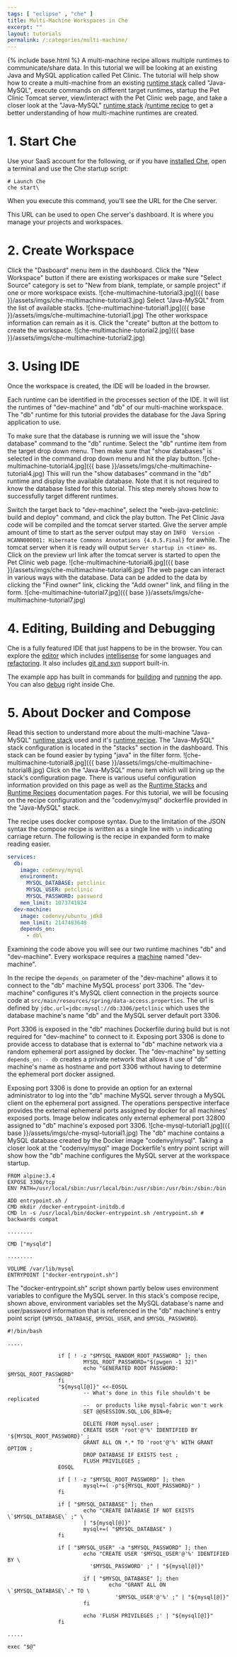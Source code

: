 ```yaml
---
tags: [ "eclipse" , "che" ]
title: Multi-Machine Workspaces in Che
excerpt: ""
layout: tutorials
permalink: /:categories/multi-machine/
---
```

{% include base.html %}
A multi-machine recipe allows multiple runtimes to communicate/share data. In this tutorial we will be looking at an existing Java and MySQL application called Pet Clinic. The tutorial will help show how to create a multi-machine from an existing [runtime stack](doc:stacks) called "Java-MySQL", execute commands on different target runtimes, startup the Pet Clinic Tomcat server, view/interact with the Pet Clinic web page, and take a closer look at the "Java-MySQL" [runtime stack](doc:stacks) /[runtime recipe](doc:recipes) to get a better understanding of how multi-machine runtimes are created.

# 1. Start Che  
Use your SaaS account for the following, or if you have [installed Che](https://eclipse-che.readme.io/docs/che-getting-started), open a terminal and use the Che startup script:
```shell  
# Launch Che
che start\
```
When you execute this command, you'll see the URL for the Che server.

This URL can be used to open Che server's dashboard. It is where you manage your projects and workspaces.
# 2. Create Workspace  
Click the "Dasboard" menu item in the dashboard. Click the "New Workspace" button if there are existing workspaces or make sure "Select Source" category is set to "New from blank, template, or sample project" if one or more workspace exists.
![che-multimachine-tutorial3.jpg]({{ base }}/assets/imgs/che-multimachine-tutorial3.jpg)
Select "Java-MySQL" from the list of available stacks.
![che-multimachine-tutorial1.jpg]({{ base }}/assets/imgs/che-multimachine-tutorial1.jpg)
The other workspace information can remain as it is. Click the "create" button at the bottom to create the workspace.
![che-multimachine-tutorial2.jpg]({{ base }}/assets/imgs/che-multimachine-tutorial2.jpg)

# 3. Using IDE  
Once the workspace is created, the IDE will be loaded in the browser.

Each runtime can be identified in the processes section of the IDE. It will list the runtimes of "dev-machine" and "db" of our multi-machine workspace. The "db" runtime for this tutorial provides the database for the Java Spring application to use.

To make sure that the database is running we will issue the "show database" command to the "db" runtime. Select the "db" runtime item from the target drop down menu. Then make sure that "show databases" is selected in the command drop down menu and hit the play button.
![che-multimachine-tutorial4.jpg]({{ base }}/assets/imgs/che-multimachine-tutorial4.jpg)
This will run the "show databases" command in the "db" runtime and display the available database. Note that it is not required to know the database listed for this tutorial. This step merely shows how to successfully target different runtimes.

Switch the target back to "dev-machine", select the "web-java-petclinic: build and deploy" command, and click the play button. The Pet Clinic Java code will be compiled and the tomcat server started. Give the server ample amount of time to start as the server output may stay on `INFO  Version - HCANN000001: Hibernate Commons Annotations {4.0.5.Final}` for awhile. The tomcat server when it is ready will output `Server startup in <time> ms`. Click on the preview url link after the tomcat server is started to open the Pet Clinic web page.
![che-multimachine-tutorial6.jpg]({{ base }}/assets/imgs/che-multimachine-tutorial6.jpg)
The web page can interact in various ways with the database. Data can be added to the data by clicking the "Find owner" link, clicking the "Add owner" link, and filing in the form.
![che-multimachine-tutorial7.jpg]({{ base }}/assets/imgs/che-multimachine-tutorial7.jpg)

# 4. Editing, Building and Debugging  
Che is a fully featured IDE that just happens to be in the browser. You can explore the [editor](https://eclipse-che.readme.io/docs/editor-settings) which includes [intellisense](https://eclipse-che.readme.io/docs/intellisense) for some languages and [refactoring](https://eclipse-che.readme.io/docs/intellisense#section-refactoring).  It also includes [git and svn](https://eclipse-che.readme.io/docs/git) support built-in.

The example app has built in commands for [building](https://eclipse-che.readme.io/docs/build) and [running](https://eclipse-che.readme.io/docs/run#web-apps) the app.  You can also [debug](https://eclipse-che.readme.io/docs/debug) right inside Che.
# 5. About Docker and Compose  
Read this section to understand more about the multi-machine "Java-MySQL" [runtime stack](doc:stacks) used and it's [runtime recipe](doc:recipes). The "Java-MySQL" stack configuration is located in the "stacks" section in the dashboard. This stack can be found easier by typing "java" in the filter form.
![che-multimachine-tutorial8.jpg]({{ base }}/assets/imgs/che-multimachine-tutorial8.jpg)
Click on the "Java-MySQL" menu item which will bring up the stack's configuration page. There is various useful configuration information provided on this page as well as the [Runtime Stacks](doc:stacks) and [Runtime Recipes](doc:recipes) documentation pages. For this tutorial, we will be focusing on the recipe configuration and the "codenvy/mysql" dockerfile provided in the "Java-MySQL" stack.

The recipe uses docker compose syntax. Due to the limitation of the JSON syntax the compose recipe is written as a single line with `\n` indicating carriage return. The following is the recipe in expanded form to make reading easier.

```yaml    
services:
  db:
    image: codenvy/mysql
    environment:
      MYSQL_DATABASE: petclinic
      MYSQL_USER: petclinic
      MYSQL_PASSWORD: password
    mem_limit: 1073741824
  dev-machine:
    image: codenvy/ubuntu_jdk8
    mem_limit: 2147483648
    depends_on:
      - db\
```

Examining the code above you will see our two runtime machines "db" and "dev-machine". Every workspace requires a [machine](doc:machines) named "dev-machine".

In the recipe the `depends_on` parameter of the "dev-machine" allows it to connect to the "db" machine MySQL process' port 3306. The "dev-machine" configures it's MySQL client connection in the projects source code at `src/main/resources/spring/data-access.properties`. The url is defined by `jdbc.url=jdbc:mysql://db:3306/petclinic` which uses the database machine's name "db" and the MySQL server default port 3306.

Port 3306 is exposed in the "db" machines Dockerfile during build but is not required for "dev-machine" to connect to it. Exposing port 3306 is done to provide access to database that is external to "db" machine network via a random ephemeral port assigned by docker. The "dev-machine" by setting `depends_on: - db` creates a private network that allows it use of "db" machine's name as hostname and port 3306 without having to determine the ephemeral port docker assigned.

Exposing port 3306 is done to provide an option for an external administrator to log into the "db" machine MySQL server through a MySQL client on the ephemeral port assigned. The operations perspective interface provides the external ephemeral ports assigned by docker for all machines' exposed ports. Image below indicates only external ephemeral port 32800 assigned to "db" machine's exposed port 3306.
![che-mysql-tutorial1.jpg]({{ base }}/assets/imgs/che-mysql-tutorial1.jpg)
The "db" machine contains a MySQL database created by the Docker image "codenvy/mysql". Taking a closer look at the "codenvy/mysql" image Dockerfile's entry point script will show how the "db" machine configures the MySQL server at the workspace startup.

```text  
FROM alpine:3.4
EXPOSE 3306/tcp
ENV PATH=/usr/local/sbin:/usr/local/bin:/usr/sbin:/usr/bin:/sbin:/bin

ADD entrypoint.sh /
CMD mkdir /docker-entrypoint-initdb.d
CMD ln -s /usr/local/bin/docker-entrypoint.sh /entrypoint.sh # backwards compat

........

CMD ["mysqld"]

........

VOLUME /var/lib/mysql
ENTRYPOINT ["docker-entrypoint.sh"]
```
The "docker-entrypoint.sh" script shown partly below uses environment variables to configure the MySQL server. In this stack's compose recipe, shown above, environment variables set the MySQL database's name and user/password information that is referenced in the "db" machine's entry point script (`$MYSQL_DATABASE`, `$MYSQL_USER`, and `$MYSQL_PASSWORD`).
```shell  
#!/bin/bash

.....

                if [ ! -z "$MYSQL_RANDOM_ROOT_PASSWORD" ]; then
                        MYSQL_ROOT_PASSWORD="$(pwgen -1 32)"
                        echo "GENERATED ROOT PASSWORD: $MYSQL_ROOT_PASSWORD"
                fi
                "${mysql[@]}" <<-EOSQL
                        -- What's done in this file shouldn't be replicated
                        --  or products like mysql-fabric won't work
                        SET @@SESSION.SQL_LOG_BIN=0;

                        DELETE FROM mysql.user ;
                        CREATE USER 'root'@'%' IDENTIFIED BY '${MYSQL_ROOT_PASSWORD}' ;
                        GRANT ALL ON *.* TO 'root'@'%' WITH GRANT OPTION ;
                        DROP DATABASE IF EXISTS test ;
                        FLUSH PRIVILEGES ;
                EOSQL

                if [ ! -z "$MYSQL_ROOT_PASSWORD" ]; then
                        mysql+=( -p"${MYSQL_ROOT_PASSWORD}" )
                fi

                if [ "$MYSQL_DATABASE" ]; then
             			echo "CREATE DATABASE IF NOT EXISTS \`$MYSQL_DATABASE\` ;" \
            			| "${mysql[@]}"
                        mysql+=( "$MYSQL_DATABASE" )
                fi

                if [ "$MYSQL_USER" -a "$MYSQL_PASSWORD" ]; then
                        echo "CREATE USER '$MYSQL_USER'@'%' IDENTIFIED BY \
                          '$MYSQL_PASSWORD' ;" | "${mysql[@]}"

                        if [ "$MYSQL_DATABASE" ]; then
                                echo "GRANT ALL ON \`$MYSQL_DATABASE\`.* TO \
                                  '$MYSQL_USER'@'%' ;" | "${mysql[@]}"
                        fi

                        echo 'FLUSH PRIVILEGES ;' | "${mysql[@]}"
                fi

.....

exec "$@"
```
